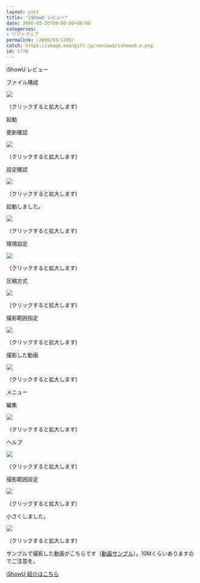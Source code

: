 ```yaml
---
layout: post
title: "iShowU レビュー"
date: 2006-05-26T09:00:00+09:00
categories:
- ソフトウェア
permalink: /2006/05/1785/
catch: https://image.moongift.jp/review2/ishowu9.s.png
id: 1770
---
```

iShowU レビュー  
<!--more-->

ファイル構成

  

[![](https://image.moongift.jp/review2/ishowu2.s.png)](https://image.moongift.jp/review2/ishowu2.png)  
  
（クリックすると拡大します)

  

起動

  

更新確認

  

[![](https://image.moongift.jp/review2/ishowu3.s.png)](https://image.moongift.jp/review2/ishowu3.png)  
  
（クリックすると拡大します)

  

設定確認

  

[![](https://image.moongift.jp/review2/ishowu4.s.png)](https://image.moongift.jp/review2/ishowu4.png)  
  
（クリックすると拡大します)

  

起動しました。

  

[![](https://image.moongift.jp/review2/ishowu5.s.png)](https://image.moongift.jp/review2/ishowu5.png)  
  
（クリックすると拡大します)

  

環境設定

  

[![](https://image.moongift.jp/review2/ishowu6.s.png)](https://image.moongift.jp/review2/ishowu6.png)  
  
（クリックすると拡大します)

  

圧縮方式

  

[![](https://image.moongift.jp/review2/ishowu8.s.png)](https://image.moongift.jp/review2/ishowu8.png)  
  
（クリックすると拡大します)

  

撮影範囲指定

  

[![](https://image.moongift.jp/review2/ishowu9.s.png)](https://image.moongift.jp/review2/ishowu9.png)  
  
（クリックすると拡大します)

  

撮影した動画

  

[![](https://image.moongift.jp/review2/ishowu7.s.png)](https://image.moongift.jp/review2/ishowu7.png)  
  
（クリックすると拡大します)

  

メニュー

  

編集

  

[![](https://image.moongift.jp/review2/ishowu10.s.png)](https://image.moongift.jp/review2/ishowu10.png)  
  
（クリックすると拡大します)

  

ヘルプ

  

[![](https://image.moongift.jp/review2/ishowu11.s.png)](https://image.moongift.jp/review2/ishowu11.png)  
  
（クリックすると拡大します)

  

撮影範囲設定

  

[![](https://image.moongift.jp/review2/ishowu12.s.png)](https://image.moongift.jp/review2/ishowu12.png)  
  
（クリックすると拡大します)

  

小さくしました。

  

[![](https://image.moongift.jp/review2/ishowu1.s.png)](https://image.moongift.jp/review2/ishowu1.png)  
  
（クリックすると拡大します)

  

サンプルで撮影した動画がこちらです（[動画サンプル](https://image.moongift.jp/review2/ishowu.mov)）。10Mくらいありますのでご注意を。

  

[iShowU 紹介はこちら](http://fw.moongift.jp/intro/i-1784.html)

